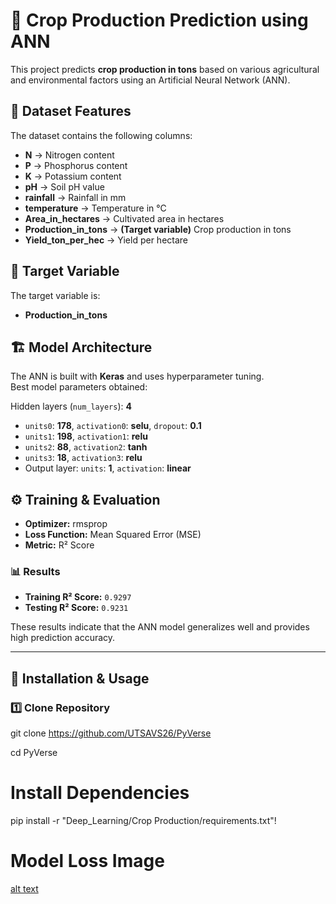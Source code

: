 
# 🌾 Crop Production Prediction using ANN

This project predicts **crop production in tons** based on various agricultural and environmental factors using an Artificial Neural Network (ANN).

## 📌 Dataset Features

The dataset contains the following columns:

- **N** → Nitrogen content  
- **P** → Phosphorus content  
- **K** → Potassium content  
- **pH** → Soil pH value  
- **rainfall** → Rainfall in mm  
- **temperature** → Temperature in °C  
- **Area_in_hectares** → Cultivated area in hectares  
- **Production_in_tons** → **(Target variable)** Crop production in tons  
- **Yield_ton_per_hec** → Yield per hectare  

## 🎯 Target Variable
The target variable is:
- **Production_in_tons**

## 🏗 Model Architecture

The ANN is built with **Keras** and uses hyperparameter tuning.  
Best model parameters obtained:

 Hidden layers (`num_layers`): **4**
- `units0`: **178**, `activation0`: **selu**, `dropout`: **0.1**
 - `units1`: **198**, `activation1`: **relu**
- `units2`: **88**, `activation2`: **tanh**
 - `units3`: **18**, `activation3`: **relu**
- Output layer: `units`: **1**, `activation`: **linear**

## ⚙️ Training & Evaluation
- **Optimizer:** rmsprop  
- **Loss Function:** Mean Squared Error (MSE)  
- **Metric:** R² Score  

### 📊 Results
- **Training R² Score:** `0.9297`  
- **Testing R² Score:** `0.9231`  

These results indicate that the ANN model generalizes well and provides high prediction accuracy.

---

## 🚀 Installation & Usage
### 1️⃣ Clone Repository
git clone https://github.com/UTSAVS26/PyVerse

cd PyVerse

# Install Dependencies
pip install -r "Deep_Learning/Crop Production/requirements.txt"!

# Model Loss Image
[alt text](image.png)